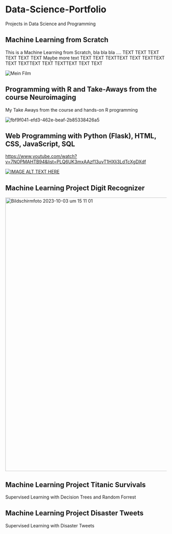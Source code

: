 # Data-Science-Portfolio
Projects in Data Science and Programming 


## Machine Learning from Scratch 

This is a Machine Learning from Scratch, bla bla bla .... TEXT TEXT TEXT TEXT TEXT TEXT
Maybe more text TEXT TEXT TEXTTEXT TEXT TEXTTEXT TEXT TEXTTEXT TEXT TEXTTEXT TEXT TEXT

![Mein Film](https://github.com/Matthiasst1/Data-Science-Portfolio/assets/98092122/5a0c71e9-6c98-40d5-a2ee-6bc55b35dd4e) 



## Programming with R and Take-Aways from the course Neuroimaging 

My Take Aways from the course and hands-on R programming

![fbf9f041-efd3-462e-beaf-2b85338426a5](https://github.com/Matthiasst1/Data-Science-Portfolio/assets/98092122/589be3e1-72f0-4d52-af0d-f96dd153d10d)


## Web Programming with Python (Flask), HTML, CSS, JavaScript, SQL 

https://www.youtube.com/watch?v=7NOPMAHTB94&list=PLQ6UK3mxAAzf13uvT1HXlj3LdTcXgDXdf

[![IMAGE ALT TEXT HERE](https://img.youtube.com/vi/YOUTUBE_VIDEO_ID_HERE/0.jpg)](https://www.youtube.com/watch?v=7NOPMAHTB94&list=PLQ6UK3mxAAzf13uvT1HXlj3LdTcXgDXdf)


## Machine Learning Project Digit Recognizer  

<img width="851" alt="Bildschirmfoto 2023-10-03 um 15 11 01" src="https://github.com/Matthiasst1/Data-Science-Portfolio/assets/98092122/cd2394d7-cba5-489d-b2cd-89568d9061e7">


## Machine Learning Project Titanic Survivals

Supervised Learning with Decision Trees and Random Forrest


## Machine Learning Project Disaster Tweets

Supervised Learning with Disaster Tweets 


